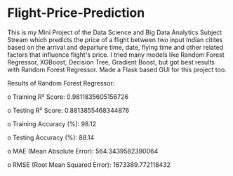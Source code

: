 # Flight-Price-Prediction

This is my Mini Project of the Data Science and Big Data Analytics Subject Stream which predicts the price of a flight between two input Indian citites based on the arrival and departure time, date, flying time and other related factors that influence flight's price. I tried many models like Random Forest Regressor, XGBoost, Decision Tree, Gradient Boost, but got best results with Random Forest Regressor. Made a Flask based GUI for this project too.

Results of Random Forest Regressor:

o Training R² Score: 0.9811835605156726

o Testing R² Score: 0.8813855468344876

o Training Accuracy (%): 98.12

o Testing Accuracy (%): 88.14

o MAE (Mean Absolute Error): 564.3439582390064

o RMSE (Root Mean Squared Error): 1673389.772118432
